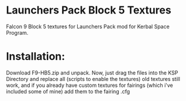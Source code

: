 # Launchers Pack Block 5 Textures
Falcon 9 Block 5 textures for Launchers Pack mod for Kerbal Space Program.

# Installation:
Download F9-HB5.zip and unpack. Now, just drag the files into the KSP Directory and replace all (scripts to enable the textures) old textures still work, and if you already have custom textures for fairings (which i've included some of mine) add them to the fairing .cfg
